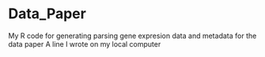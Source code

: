 # Data_Paper
My R code for generating parsing gene expresion data and metadata for the data paper
A line I wrote on my local computer

